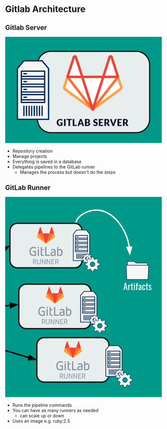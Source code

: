 # Gitlab Architecture

## Gitlab Server

![](../Images/gitlabserver.png)

- Repository creation
- Manage projects
- Everything is saved in a database
- Delegates pipelines to the GitLab runner
  - Manages the process but doesn't do the steps

## GitLab Runner

![](../Images/GitlabRunners.png)

- Runs the pipeline commands
- You can have as many runners as needed
  - can scale up or down
- Uses an image e.g. ruby:2.5